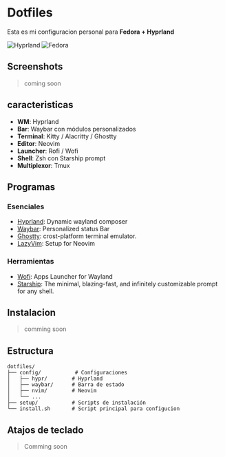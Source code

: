 # Dotfiles

Esta es mi configuracion personal para  **Fedora  + Hyprland**


![Hyprland](https://img.shields.io/badge/Hyprland-Wayland-blue)
![Fedora](https://img.shields.io/badge/Fedora-Linux-51A2DA)


## Screenshots

> coming soon

## caracteristicas

- **WM**: Hyprland
- **Bar**: Waybar con módulos personalizados
- **Terminal**: Kitty / Alacritty / Ghostty
- **Editor**: Neovim
- **Launcher**: Rofi / Wofi
- **Shell**: Zsh con Starship prompt
- **Multiplexor**: Tmux

## Programas

### Esenciales
- [Hyprland](https://hypr.land/): Dynamic wayland composer
- [Waybar](https://github.com/Alexays/Waybar): Personalized status Bar
- [Ghostty](https://ghostty.org/): crost-platform terminal emulator.
- [LazyVim](https://www.lazyvim.org/): Setup for Neovim

### Herramientas
- [Wofi](https://github.com/SimplyCEO/wofi): Apps Launcher for Wayland
- [Starship](https://starship.rs/): The minimal, blazing-fast, and infinitely customizable prompt for any shell.

## Instalacion
> comming soon

## Estructura

  ```plaintext
dotfiles/
├── config/           # Configuraciones
│   ├── hypr/        # Hyprland
│   ├── waybar/      # Barra de estado
│   ├── nvim/        # Neovim
│   └── ...
├── setup/           # Scripts de instalación
└── install.sh       # Script principal para configucion

```
## Atajos de teclado

> Comming soon
```
